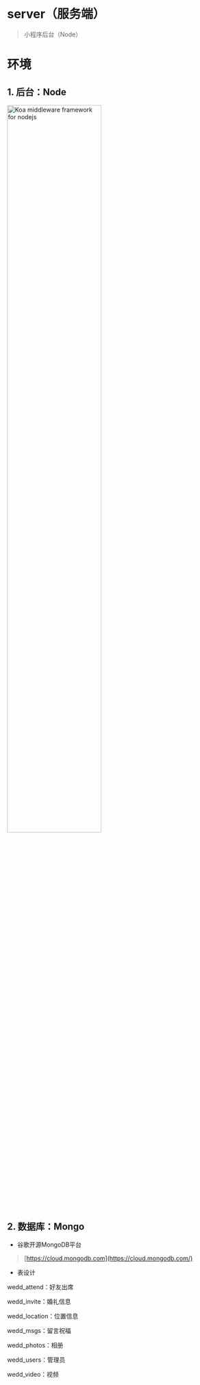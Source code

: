# server（服务端）

> 小程序后台（Node）

# 环境

## 1. 后台：Node

<img width="66%" src="https://forguo-1302175274.cos.ap-shanghai.myqcloud.com/wedding/assets/img/koa-logo.png" alt="Koa middleware framework for nodejs"/>

## 2. 数据库：Mongo

- 谷歌开源MongoDB平台

> [https://cloud.mongodb.com](https://cloud.mongodb.com/)

- 表设计

wedd_attend：好友出席

wedd_invite：婚礼信息

wedd_location：位置信息

wedd_msgs：留言祝福

wedd_photos：相册

wedd_users：管理员

wedd_video：视频
